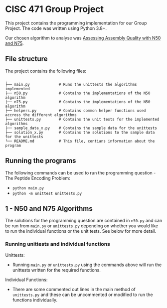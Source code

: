# CISC 471 Group Project

This project contains the programming implementation for our Group Project. The code was written using Python 3.8+.

Our chosen algorithm to analyse was [Assessing Assembly Quality with N50 and N75](http://rosalind.info/problems/asmq/).

## File structure

The project contains the following files:

```
.
├── main.py             # Runs the unittests the algorithms implemented
├── n50.py              # Contains the implementations of the N50 algorithm
├── n75.py              # Contains the implementations of the N50 algorithm
├── helpers.py          # Contains common helper functions used accross the different algorithms
├── unittests.py        # Contains the unit tests for the implemented algorithms
├── sample_data_x.py    # Contains the sample data for the unittests
├── solution_x.py       # Contains the solutions to the sample data for the unittests
└── README.md           # This file, contians information about the program
```

## Running the programs

The following commands can be used to run the programming question - The Peptide Encoding Problem:

- `python main.py`
- `python -m unittest unittests.py`

## 1 - N50 and N75 Algorithms

The solutions for the programming question are contained in `n50.py` and can be run from `main.py` or 
`unittests.py` depending on whether you would like to run the individual functions or the unit tests. See below for more detail.

### Running unittests and individual functions

Unittests:
- Running `main.py` or `unittests.py` using the commands above will run the unittests written for the
required functions.

Individual Functions:
- There are some commented out lines in the main method of `unittests.py` and these can be uncommented or
modified to run the functions individually.
